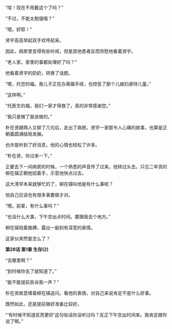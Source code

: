 “哇！现在不用戴这个了吗？”

“不过，不能太勉强哦？”

“嗯。好耶！”

贤宇高高举起双手欢呼起来。

因此，病房里变得有些吵闹，但是其他患者反而欣慰地看着贤宇。

“老人家，家里的事都处理好了吗？”

他看着贤宇的奶奶，转换了话题。

“嗯，托您的福。我儿子正在办离婚手续，也控告了那个儿媳妇虐待儿童。”

“这样啊。”

“托医生的福，我们一家才得救了。真的非常感谢您。”

“我只是做了我该做的。”

朴在贤跟两人又聊了几句后，走出了病房。贤宇一家那令人心痛的故事，也算是正朝着圆满结局发展。

也许是听到了好消息，他的心情也轻松了许多。

“朴在贤，你过来一下。”

正要去下一间病房的时候，一个熟悉的声音传了过来。他转过头去，只见二年资的柳在镇正朝他招着手，示意他快点过去。

这大清早本来就够忙的了，柳在镇叫他是有什么事呢？

他自己应该也有很多事要做才对。

“嗯。前辈，有什么事吗？”

“也没什么大事，下午空出点时间。要跟我去个地方。”

柳在镇抱着胳膊，露出一副别有深意的表情。

这家伙突然是怎么了？

**第28话 第1章 生存(2)**

“去哪里啊？”

“到时候你去了就知道了。”

“能不能提前告诉我一声？”

朴在贤故意缠着柳在镇追问。看他的表情，对自己来说肯定不是什么好事。

既然如此，还是提前做好准备比较好。

“‘有时候不知道反而更好’这句俗话你没听过吗？反正下午空出时间来。我肯定跟你说了啊。”